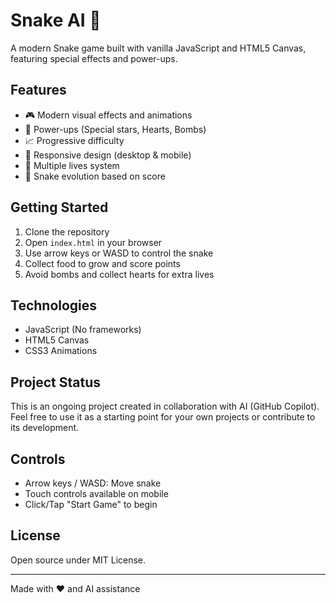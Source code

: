 # Snake AI 🐍

A modern Snake game built with vanilla JavaScript and HTML5 Canvas, featuring special effects and power-ups.

## Features

- 🎮 Modern visual effects and animations
- 🌟 Power-ups (Special stars, Hearts, Bombs)
- 📈 Progressive difficulty
- 📱 Responsive design (desktop & mobile)
- 💖 Multiple lives system
- 🎨 Snake evolution based on score

## Getting Started

1. Clone the repository
2. Open `index.html` in your browser
3. Use arrow keys or WASD to control the snake
4. Collect food to grow and score points
5. Avoid bombs and collect hearts for extra lives

## Technologies

- JavaScript (No frameworks)
- HTML5 Canvas
- CSS3 Animations

## Project Status

This is an ongoing project created in collaboration with AI (GitHub Copilot). Feel free to use it as a starting point for your own projects or contribute to its development.

## Controls

- Arrow keys / WASD: Move snake
- Touch controls available on mobile
- Click/Tap "Start Game" to begin

## License

Open source under MIT License.

---

Made with ❤️ and AI assistance